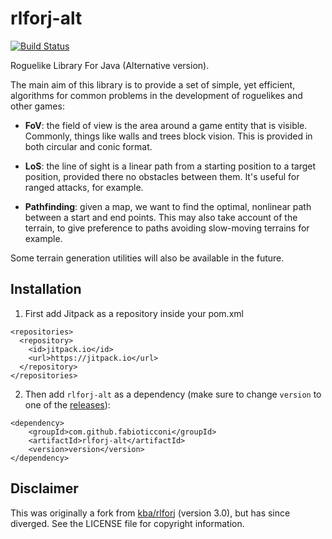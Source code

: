 rlforj-alt
=========

[![Build Status](https://travis-ci.org/fabioticconi/rlforj-alt.svg?branch=master)](https://travis-ci.org/fabioticconi/rlforj-alt)

Roguelike Library For Java (Alternative version).

The main aim of this library is to provide a set of simple, yet efficient, algorithms for common problems in
the development of roguelikes and other games:

* **FoV**: the field of view is the area around a game entity that is visible. Commonly, things like walls and trees
  block vision. This is provided in both circular and conic format.
  
* **LoS**: the line of sight is a linear path from a starting position to a target position, provided there
  no obstacles between them. It's useful for ranged attacks, for example.
  
* **Pathfinding**: given a map, we want to find the optimal, nonlinear path between a start and end points. This
  may also take account of the terrain, to give preference to paths avoiding slow-moving terrains for example.
  
Some terrain generation utilities will also be available in the future.

Installation
------------

1. First add Jitpack as a repository inside your pom.xml

```$xslt
<repositories>
  <repository>
    <id>jitpack.io</id>
    <url>https://jitpack.io</url>
  </repository>
</repositories>
```

2. Then add `rlforj-alt` as a dependency (make sure to change `version` to one of the
[releases](https://github.com/fabioticconi/rlforj-alt/releases)):

```$xslt
<dependency>
    <groupId>com.github.fabioticconi</groupId>
    <artifactId>rlforj-alt</artifactId>
    <version>version</version>
</dependency>
```

Disclaimer
---------

This was originally a fork from [kba/rlforj](https://github.com/kba/rlforj) (version 3.0), but has since diverged.
See the LICENSE file for copyright information.
